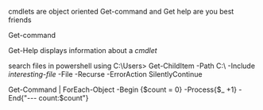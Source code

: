 cmdlets are object oriented
Get-command and Get help are you best friends

Get-command 

 Get-Help displays information about a _cmdlet_

search files in powershell using
C:\Users> Get-ChildItem -Path C:\ -Include *interesting-file* -File  -Recurse -ErrorAction SilentlyContinue

Get-Command | ForEach-Object -Begin {$count = 0} -Process{$_ +1} -End{"--- count:$count"}